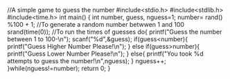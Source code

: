 //A simple game to guess the number
#include<stdio.h>
#include<stdlib.h>
#include<time.h>
int main()
{
	int number, guess, nguess=1;
	number= rand() %100 + 1; //To generate a random number betwwen 1 and 100 
	srand(time(0));
	//To run the times of guesses
	do{
		printf("Guess the number between 1 to 100-\n");
		scanf("%d",&guess);
		if(guess<number){
			printf("Guess Higher Number Please!\n");
		}
		else if(guess>number){
			printf("Guess Lower Number Please!\n");
		}
		else{
			printf("You took %d attempts to guess the number!\n",nguess);
		}
		nguess++;
	}while(nguess!=number);
	return 0;
}
